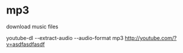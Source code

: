 # mp3
download music files


youtube-dl --extract-audio --audio-format mp3 http://youtube.com/?v=asdfasdfasdf

